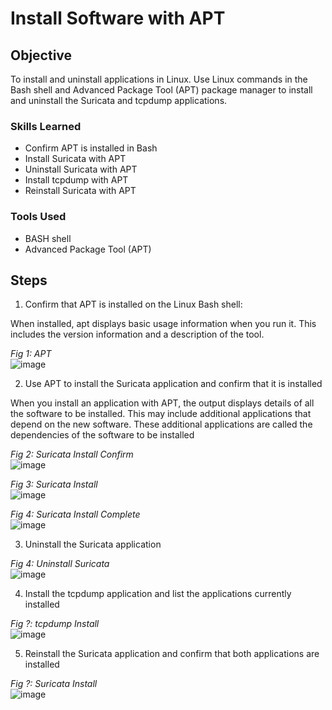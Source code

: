 # Install Software with APT

## Objective

To install and uninstall applications in Linux. Use Linux commands in the Bash shell and Advanced Package Tool (APT) package manager to install and uninstall the Suricata and tcpdump applications.  

### Skills Learned

- Confirm APT is installed in Bash
- Install Suricata with APT
- Uninstall Suricata with APT
- Install tcpdump with APT
- Reinstall Suricata with APT

### Tools Used

- BASH shell
- Advanced Package Tool (APT)

## Steps

1) Confirm that APT is installed on the Linux Bash shell:

When installed, apt displays basic usage information when you run it. This includes the version information and a description of the tool.
   
*Fig 1: APT* <br/>
![image](https://github.com/RyenHY/Linux-Lab/assets/161639514/e6c54d27-8160-46b4-b502-5239cb61da43)
<br />





2) Use APT to install the Suricata application and confirm that it is installed

When you install an application with APT, the output displays details of all the software to be installed. This may include additional applications that depend on the new software. These additional applications are called the dependencies of the software to be installed

*Fig 2: Suricata Install Confirm* <br/>
![image](https://github.com/RyenHY/Linux/assets/161639514/05ead218-f72d-435c-b21c-300557931879)
<br />

*Fig 3: Suricata Install* <br/>
![image](https://github.com/RyenHY/Linux/assets/161639514/dd2d9813-c1aa-4995-a242-6884a16e2216)
<br />

*Fig 4: Suricata Install Complete* <br/>
![image](https://github.com/RyenHY/Linux/assets/161639514/dd2d9813-c1aa-4995-a242-6884a16e2216)
<br />





3) Uninstall the Suricata application

*Fig 4: Uninstall Suricata* <br/>
![image](https://github.com/RyenHY/Linux-Lab/assets/161639514/e8437187-05fa-4ac2-ac81-e6f412893f15)
<br />

4) Install the tcpdump application and list the applications currently installed

*Fig ?: tcpdump Install* <br/>
![image](https://github.com/RyenHY/Linux-Lab/assets/161639514/e8437187-05fa-4ac2-ac81-e6f412893f15)
<br />

5) Reinstall the Suricata application and confirm that both applications are installed

*Fig ?: Suricata Install* <br/>
![image](https://github.com/RyenHY/Linux-Lab/assets/161639514/e8437187-05fa-4ac2-ac81-e6f412893f15)
<br />
